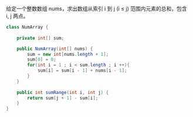 给定一个整数数组  nums，求出数组从索引 i 到 j  (i ≤ j) 范围内元素的总和，包含 i,  j 两点。

```Java
class NumArray {
    
    private int[] sum;

    public NumArray(int[] nums) {
        sum = new int[nums.length + 1];
        sum[0] = 0;
        for(int i = 1 ; i < sum.length ; i ++){
            sum[i] = sum[i - 1] + nums[i - 1];
        }
    }
    
    public int sumRange(int i, int j) {
        return sum[j + 1] - sum[i];
    }
}
```